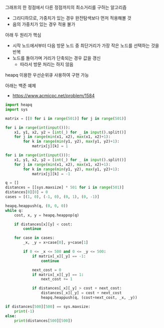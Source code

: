 그래프의 한 정점에서 다른 정점까지의 최소거리를 구하는 알고리즘
- 그리디하므로, 가중치가 있는 경우 완전탐색보다 먼저 적용해볼 것
- 음의 가중치가 있는 경우 적용 불가

아래 두 원리가 핵심
- 시작 노드에서부터 다음 방문 노드 중 최단거리가 가장 작은 노드를 선택하는 것을 반복
- 노드를 돌아가며 거리가 단축되는 경우 값을 갱신
	- 따라서 방문 처리는 하지 않음

heapq 이용한 우선순위큐 사용하여 구현 가능

아래는 백준 예제
- https://www.acmicpc.net/problem/1584

```Python
import heapq
import sys

matrix = [[0 for i in range(501)] for j in range(501)]

for i in range(int(input())):
    x1, y1, x2, y2 = [int(_) for _ in input().split()]
    for j in range(min(x1, x2), max(x1, x2)+1):
        for k in range(min(y1, y2), max(y1, y2)+1):
            matrix[j][k] = 1

for i in range(int(input())):
    x1, y1, x2, y2 = [int(_) for _ in input().split()]
    for j in range(min(x1, x2), max(x1, x2)+1):
        for k in range(min(y1, y2), max(y1, y2)+1):
            matrix[j][k] = -1

q = []
distances = [[sys.maxsize] * 501 for i in range(501)]
distances[0][0] = 0
cases = [(1, 0), (-1, 0), (0, 1), (0, -1)]

heapq.heappush(q, (0, 0, 0))
while q:
    cost, x, y = heapq.heappop(q)

    if distances[x][y] < cost:
        continue

    for case in cases:
        _x, _y = x+case[0], y+case[1]

        if 0 <= _x <= 500 and 0 <= _y <= 500:
            if matrix[_x][_y] == -1:
                continue

            next_cost = 0
            if matrix[_x][_y] == 1:
                next_cost += 1

            if distances[_x][_y] > cost + next_cost:
                distances[_x][_y] = cost + next_cost
                heapq.heappush(q, (cost+next_cost, _x, _y))

if distances[500][500] == sys.maxsize:
    print(-1)
else:
    print(distances[500][500])
```